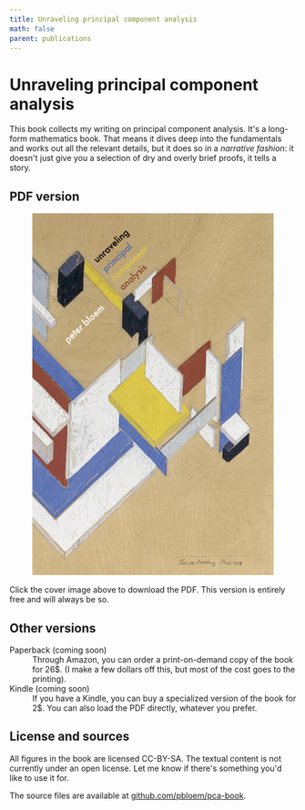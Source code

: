 ```yaml
---
title: Unraveling principal component analysis
math: false
parent: publications
---
```


# Unraveling principal component analysis

This book collects my writing on principal component analysis. It's a long-form mathematics book. That means it dives deep into the fundamentals and works out all the relevant details, but it does so in a _narrative fashion_: it doesn't just give you a selection of dry and overly brief proofs, it tells a story.

## PDF version

<figure class="centering half">
<a href="/files/unraveling-pca.pdf"><img src="/images/pca-cover.jpg"></a>
</figure>

Click the cover image above to download the PDF. This version is entirely free and will always be so.

## Other versions

<dl markdown="1">
<dt markdown="1">
Paperback (coming soon)
</dt>
<dd> Through Amazon, you can order a print-on-demand copy of the book for 26$. (I make a few dollars off this, but most of the cost goes to the printing).
</dd>
<dt markdown="1">
Kindle  (coming soon)
</dt>
<dd>If you have a Kindle, you can buy a specialized version of the book for 2$. You can also load the PDF directly, whatever you prefer. </dd>
</dl>

## License and sources

All figures in the book are licensed CC-BY-SA. The textual content is not currently under an open license. Let me know if there's something you'd like to use it for.

The source files are available at [github.com/pbloem/pca-book](https://github.com/pbloem/pca-book).